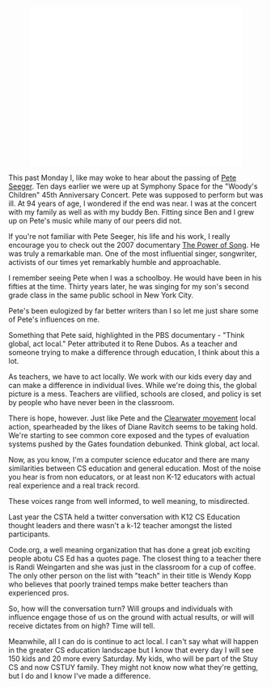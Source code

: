 <!--
.. title: What I learned from Pete Seeger
.. slug: 2014-01-30-pete-seeger.md
.. date: 2014-01-30
.. tags: 
.. type: text
-->



<div align=center>
<iframe width="420" height="315" src="//www.youtube.com/embed/VucczIg98Gw" frameborder="0" allowfullscreen></iframe>
</div>

This past Monday I, like may woke to hear about the passing of
[Pete Seeger](http://en.wikipedia.org/wiki/Pete_Seeger). Ten days
earlier we were up at Symphony Space for the "Woody's Children" 45th
Anniversary Concert. Pete was supposed to perform but was ill. At 94
years of age, I wondered if the end was near. I was at the concert
with my family as well as with my buddy Ben. Fitting since Ben and I
grew up on Pete's music while many of our peers did not.

If you're not familiar with Pete Seeger, his life and his work, I
really encourage you to check out the 2007 documentary [The Power of
Song](http://video.pbs.org/video/2365166823/). He was truly a
remarkable man. One of the most influential singer, songwriter,
activists of our times yet remarkably humble and approachable.

I remember seeing Pete when I was a schoolboy. He would have been in
his fifties at the time. Thirty years later, he was singing for my
son's second grade class in the same public school in New York City.

Pete's been eulogized by far better writers than I so let me just
share some of Pete's influences on me.

Something that Pete said, highlighted in the PBS documentary - "Think
global, act local." Peter attributed it to Rene Dubos. As a teacher
and someone trying to make a difference through education, I think
about this a lot.

As teachers, we have to act locally. We work with our kids every day
and can make a difference in individual lives. While we're doing this,
the global picture is a mess. Teachers are vilified, schools are
closed, and policy is set by people who have never been in the
classroom.

There is hope, however. Just like Pete and the [Clearwater
movement](http://en.wikipedia.org/wiki/Hudson_River_Sloop_Clearwater)
local action, spearheaded by the likes of Diane Ravitch seems to be
taking hold. We're starting to see common core exposed and the types
of evaluation systems pushed by the Gates foundation debunked. Think
global, act local.

Now, as you know, I'm a computer science educator and there are many
similarities between CS education and general education. Most of the
noise you hear is from non educators, or at least non K-12
educators with actual real experience and a real track record.

These voices range from well informed, to well meaning, to
misdirected.

Last year the CSTA held a twitter conversation with K12
CS Education thought leaders and there wasn't a k-12 teacher amongst
the listed participants.

Code.org, a well meaning organization that has done a great job
exciting people abotu CS Ed has a quotes page. The closest thing to a
teacher there is Randi Weingarten and she was just in the classroom
for a cup of coffee. The only other person on the list with "teach" in
their title is Wendy Kopp who believes that poorly trained temps make
better teachers than experienced pros.

So, how will the conversation turn? Will groups and individuals with
influence engage those of us on the ground with actual results, or
will will receive dictates from on high? Time will tell.

Meanwhile, all I can do is continue to act local. I can't say what
will happen in the greater CS education landscape but I know that
every day I will see 150 kids and 20 more every Saturday. My kids, who
will be part of the Stuy CS and now CSTUY family. They might not know
now what they're getting, but I do and I know I've made a difference.

